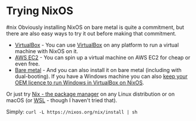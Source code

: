 # Trying NixOS
#nix
Obviously installing NixOS on bare metal is quite a commitment, but there are also easy ways to try it out before making that commitment.

- [VirtualBox](https://nixos.org/download.html#nixos-virtualbox) - You can use [VirtualBox](https://www.virtualbox.org) on any platform to run a virtual machine with NixOS on it.
- [AWS EC2](https://nixos.org/download.html#nixos-amazon) - You can spin up a virtual machine on AWS EC2 for cheap or even free.
- [Bare metal](https://nixos.org/download.html#nixos-iso) - And you can also install it on bare metal (including with dual-booting). If you have a Windows machine you can also [keep your OEM licence to run Windows in VirtualBox on NixOS](windows_in_virtualbox_on_nixos.md).

Or just try [Nix - the package manager](https://nixos.org/download.html#nix-quick-install) on any Linux distribution or on macOS (or [WSL](https://nathan.gs/2019/04/12/nix-on-windows/) - though I haven't tried that).

Simply: `curl -L https://nixos.org/nix/install | sh`